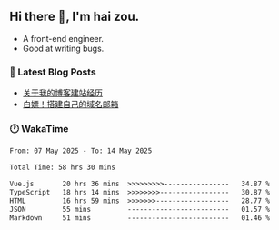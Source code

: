 ## Hi there 👋, I'm hai zou.

- A front-end engineer.
- Good at writing bugs.

### 📖 Latest Blog Posts
<!-- BLOG-POST-LIST:START -->
- [关于我的博客建站经历](https://www.izou.top/2025/01/blog-site-build/)
- [白嫖！搭建自己的域名邮箱](https://www.izou.top/2025/01/domain-mail/)
<!-- BLOG-POST-LIST:END -->

### 🕐 WakaTime
<!--START_SECTION:waka-->

```txt
From: 07 May 2025 - To: 14 May 2025

Total Time: 58 hrs 30 mins

Vue.js       20 hrs 36 mins  >>>>>>>>>----------------   34.87 %
TypeScript   18 hrs 14 mins  >>>>>>>>-----------------   30.87 %
HTML         16 hrs 59 mins  >>>>>>>------------------   28.77 %
JSON         55 mins         -------------------------   01.57 %
Markdown     51 mins         -------------------------   01.46 %
```

<!--END_SECTION:waka-->
